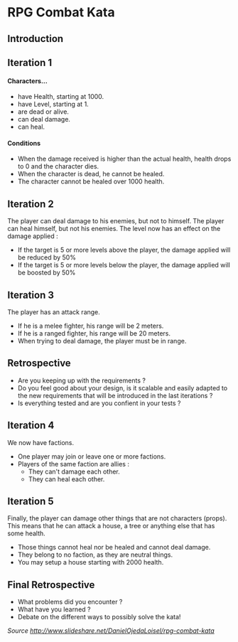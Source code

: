 # RPG Combat Kata


## Introduction

## Iteration 1 

#### Characters...

- have Health, starting at 1000.
- have Level, starting at 1.
- are dead or alive.
- can deal damage.
- can heal.

#### Conditions

 - When the damage received is higher than the actual health, health drops to 0 and the character dies.
 - When the character is dead, he cannot be healed.
 - The character cannot be healed over 1000 health.

## Iteration 2

The player can deal damage to his enemies, but not to himself.
The player can heal himself, but not his enemies.
The level now has an effect on the damage applied : 
   - If the target is 5 or more levels above the player, the damage applied will be reduced by 50%
   - If the target is 5 or more levels below the player, the damage applied will be boosted by 50%

## Iteration 3
 
The player has an attack range.
   - If he is a melee fighter, his range will be 2 meters.
   - If he is a ranged fighter, his range will be 20 meters.
   - When trying to deal damage, the player must be in range.

## Retrospective

- Are you keeping up with the requirements ?
- Do you feel good about your design, is it scalable and easily adapted to the new requirements that will be introduced in the last iterations ? 
- Is everything tested and are you confient in your tests ? 

## Iteration 4

We now have factions.
 - One player may join or leave one or more factions.
 - Players of the same faction are allies :
   - They can't damage each other.
   - They can heal each other.

## Iteration 5

Finally, the player can damage other things that are not characters (props). This means that he can attack a house, a tree or anything else that has some health.
 - Those things cannot heal nor be healed and cannot deal damage.
 - They belong to no faction, as they are neutral things.
 - You may setup a house starting with 2000 health.

## Final Retrospective

 - What problems did you encounter ? 
 - What have you learned ? 
 - Debate on the different ways to possibly solve the kata!

*Source http://www.slideshare.net/DanielOjedaLoisel/rpg-combat-kata*
